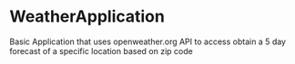 # WeatherApplication
Basic Application that uses openweather.org API to access obtain a 5 day forecast of a specific location based on zip code
